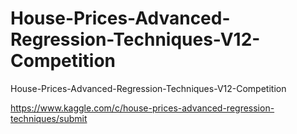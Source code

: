 # House-Prices-Advanced-Regression-Techniques-V12-Competition
House-Prices-Advanced-Regression-Techniques-V12-Competition

https://www.kaggle.com/c/house-prices-advanced-regression-techniques/submit

